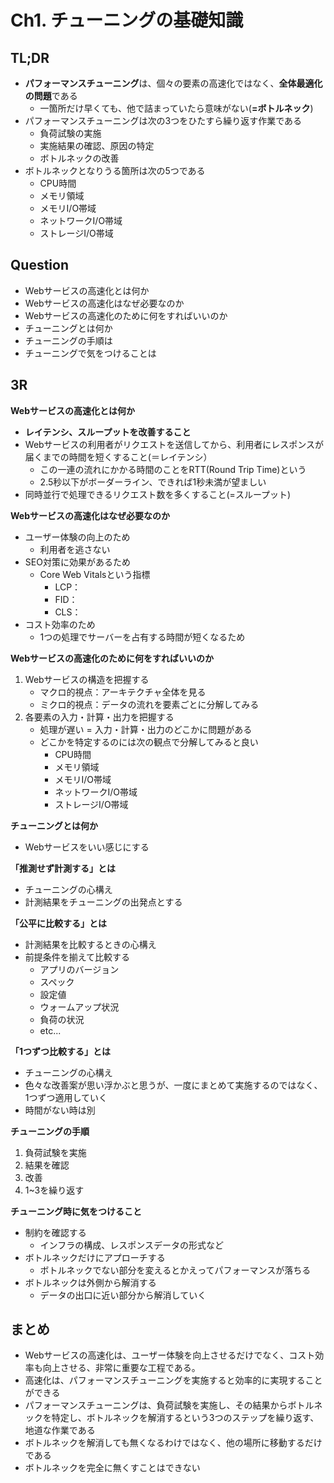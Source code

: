 # Ch1. チューニングの基礎知識

## TL;DR
- **パフォーマンスチューニング**は、個々の要素の高速化ではなく、**全体最適化の問題**である
  - 一箇所だけ早くても、他で詰まっていたら意味がない(**=ボトルネック**)
- パフォーマンスチューニングは次の3つをひたすら繰り返す作業である
  - 負荷試験の実施
  - 実施結果の確認、原因の特定
  - ボトルネックの改善
- ボトルネックとなりうる箇所は次の5つである
  - CPU時間
  - メモリ領域
  - メモリI/O帯域
  - ネットワークI/O帯域
  - ストレージI/O帯域 


## Question
- Webサービスの高速化とは何か
- Webサービスの高速化はなぜ必要なのか
- Webサービスの高速化のために何をすればいいのか
- チューニングとは何か
- チューニングの手順は
- チューニングで気をつけることは

## 3R
**Webサービスの高速化とは何か**
- **レイテンシ、スループットを改善すること**
- Webサービスの利用者がリクエストを送信してから、利用者にレスポンスが届くまでの時間を短くすること(＝レイテンシ）
  - この一連の流れにかかる時間のことをRTT(Round Trip Time)という
  - 2.5秒以下がボーダーライン、できれば1秒未満が望ましい
- 同時並行で処理できるリクエスト数を多くすること(=スループット)

**Webサービスの高速化はなぜ必要なのか**
- ユーザー体験の向上のため
  - 利用者を逃さない
- SEO対策に効果があるため
  - Core Web Vitalsという指標
    - LCP：
    - FID：
    - CLS：
- コスト効率のため
  - 1つの処理でサーバーを占有する時間が短くなるため
 
**Webサービスの高速化のために何をすればいいのか**
1. Webサービスの構造を把握する
    - マクロ的視点：アーキテクチャ全体を見る
    - ミクロ的視点：データの流れを要素ごとに分解してみる
2. 各要素の入力・計算・出力を把握する
    - 処理が遅い = 入力・計算・出力のどこかに問題がある
    - どこかを特定するのには次の観点で分解してみると良い
      - CPU時間
      - メモリ領域
      - メモリI/O帯域
      - ネットワークI/O帯域
      - ストレージI/O帯域

**チューニングとは何か**
- Webサービスをいい感じにする

**「推測せず計測する」とは**
- チューニングの心構え
- 計測結果をチューニングの出発点とする

**「公平に比較する」とは**
- 計測結果を比較するときの心構え
- 前提条件を揃えて比較する
  - アプリのバージョン
  - スペック
  - 設定値
  - ウォームアップ状況
  - 負荷の状況
  - etc...

**「1つずつ比較する」とは**
- チューニングの心構え
- 色々な改善案が思い浮かぶと思うが、一度にまとめて実施するのではなく、1つずつ適用していく
- 時間がない時は別

**チューニングの手順**
1. 負荷試験を実施
2. 結果を確認
3. 改善
4. 1~3を繰り返す


**チューニング時に気をつけること**
- 制約を確認する
  - インフラの構成、レスポンスデータの形式など
- ボトルネックだけにアプローチする
  - ボトルネックでない部分を変えるとかえってパフォーマンスが落ちる
- ボトルネックは外側から解消する
  - データの出口に近い部分から解消していく


## まとめ
- Webサービスの高速化は、ユーザー体験を向上させるだけでなく、コスト効率も向上させる、非常に重要な工程である。
- 高速化は、パフォーマンスチューニングを実施すると効率的に実現することができる
- パフォーマンスチューニングは、負荷試験を実施し、その結果からボトルネックを特定し、ボトルネックを解消するという3つのステップを繰り返す、地道な作業である
- ボトルネックを解消しても無くなるわけではなく、他の場所に移動するだけである
- ボトルネックを完全に無くすことはできない
